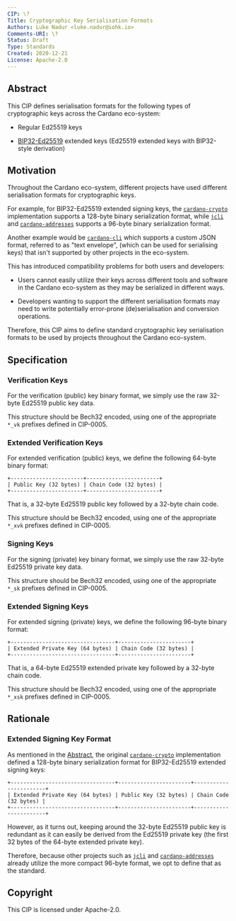 ```yaml
---
CIP: \?
Title: Cryptographic Key Serialisation Formats
Authors: Luke Nadur <luke.nadur@iohk.io>
Comments-URI: \?
Status: Draft
Type: Standards
Created: 2020-12-21
License: Apache-2.0
---
```


## Abstract

This CIP defines serialisation formats for the following types of
cryptographic keys across the Cardano eco-system:

- Regular Ed25519 keys

- [BIP32-Ed25519](https://ieeexplore.ieee.org/document/7966967) extended keys
  (Ed25519 extended keys with BIP32-style derivation)

## Motivation

Throughout the Cardano eco-system, different projects have used different
serialisation formats for cryptographic keys.

For example, for BIP32-Ed25519 extended signing keys, the
[`cardano-crypto`](https://github.com/input-output-hk/cardano-crypto)
implementation supports a 128-byte binary serialization format, while
[`jcli`](https://input-output-hk.github.io/jormungandr/jcli/introduction.html)
and
[`cardano-addresses`](https://github.com/input-output-hk/cardano-addresses)
supports a 96-byte binary serialization format.

Another example would be
[`cardano-cli`](https://github.com/input-output-hk/cardano-node) which
supports a custom JSON format, referred to as "text envelope", (which can be
used for serialising keys) that isn't supported by other projects in the
eco-system.

This has introduced compatibility problems for both users and developers:

- Users cannot easily utilize their keys across different tools and software
  in the Cardano eco-system as they may be serialized in different ways.

- Developers wanting to support the different serialisation formats may need
  to write potentially error-prone (de)serialisation and conversion
  operations.

Therefore, this CIP aims to define standard cryptographic key serialisation
formats to be used by projects throughout the Cardano eco-system.

## Specification

### Verification Keys

For the verification (public) key binary format, we simply use the raw 32-byte
Ed25519 public key data.

This structure should be Bech32 encoded, using one of the appropriate `*_vk`
prefixes defined in CIP-0005.

### Extended Verification Keys

For extended verification (public) keys, we define the following 64-byte
binary format:

```
+-----------------------+-----------------------+
| Public Key (32 bytes) | Chain Code (32 bytes) |
+-----------------------+-----------------------+
```

That is, a 32-byte Ed25519 public key followed by a 32-byte chain code.

This structure should be Bech32 encoded, using one of the appropriate `*_xvk`
prefixes defined in CIP-0005.

### Signing Keys

For the signing (private) key binary format, we simply use the raw 32-byte
Ed25519 private key data.

This structure should be Bech32 encoded, using one of the appropriate `*_sk`
prefixes defined in CIP-0005.

### Extended Signing Keys

For extended signing (private) keys, we define the following 96-byte binary
format:

```
+---------------------------------+-----------------------+
| Extended Private Key (64 bytes) | Chain Code (32 bytes) |
+---------------------------------+-----------------------+
```

That is, a 64-byte Ed25519 extended private key followed by a 32-byte chain
code.

This structure should be Bech32 encoded, using one of the appropriate `*_xsk`
prefixes defined in CIP-0005.

## Rationale

### Extended Signing Key Format

As mentioned in the [Abstract](#abstract), the original
[`cardano-crypto`](https://github.com/input-output-hk/cardano-crypto)
implementation defined a 128-byte binary serialization format for
BIP32-Ed25519 extended signing keys:

```
+---------------------------------+-----------------------+-----------------------+
| Extended Private Key (64 bytes) | Public Key (32 bytes) | Chain Code (32 bytes) |
+---------------------------------+-----------------------+-----------------------+
```

However, as it turns out, keeping around the 32-byte Ed25519 public key is
redundant as it can easily be derived from the Ed25519 private key (the first
32 bytes of the 64-byte extended private key).

Therefore, because other projects such as
[`jcli`](https://input-output-hk.github.io/jormungandr/jcli/introduction.html)
and
[`cardano-addresses`](https://github.com/input-output-hk/cardano-addresses)
already utilize the more compact 96-byte format, we opt to define that as the
standard.

## Copyright

This CIP is licensed under Apache-2.0.
